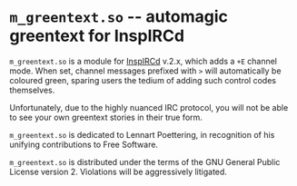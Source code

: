 `m_greentext.so` -- automagic greentext for InspIRCd
====================================================

`m_greentext.so` is a module for [InspIRCd](http://www.inspircd.org)
v.2.x, which adds a `+E` channel mode. When set, channel messages
prefixed with `>` will automatically be coloured green, sparing users
the tedium of adding such control codes themselves.

Unfortunately, due to the highly nuanced IRC protocol, you will not be
able to see your own greentext stories in their true form.

`m_greentext.so` is dedicated to Lennart Poettering, in recognition of
his unifying contributions to Free Software.

`m_greentext.so` is distributed under the terms of the GNU General
Public License version 2. Violations will be aggressively litigated.
